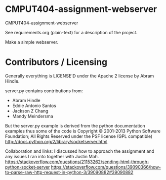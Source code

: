 CMPUT404-assignment-webserver
=============================

CMPUT404-assignment-webserver

See requirements.org (plain-text) for a description of the project.

Make a simple webserver.

Contributors / Licensing
========================

Generally everything is LICENSE'D under the Apache 2 license by Abram Hindle.

server.py contains contributions from:

* Abram Hindle
* Eddie Antonio Santos
* Jackson Z Chang
* Mandy Meindersma 

But the server.py example is derived from the python documentation
examples thus some of the code is Copyright © 2001-2013 Python
Software Foundation; All Rights Reserved under the PSF license (GPL
compatible) http://docs.python.org/2/library/socketserver.html

Collaboration and links:
I discussed how to approach the assignment and any issues I ran into together with Justin Mah.
https://stackoverflow.com/questions/21153262/sending-html-through-python-socket-server
https://stackoverflow.com/questions/39090366/how-to-parse-raw-http-request-in-python-3/39090882#39090882